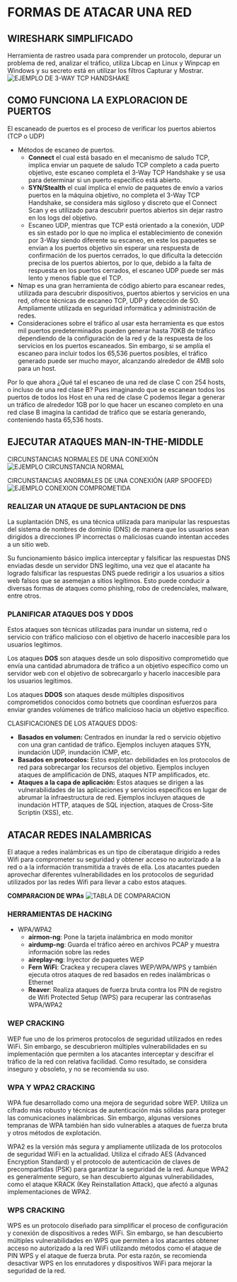 # FORMAS DE ATACAR UNA RED

## WIRESHARK SIMPLIFICADO

Herramienta de rastreo usada para comprender un protocolo, depurar un problema de red, analizar el tráfico, utiliza Libcap en Linux y Winpcap en Windows y su secreto está en utilizar los filtros Capturar y Mostrar.
![EJEMPLO DE 3-WAY TCP HANDSHAKE](../assets/image38.png)


## COMO FUNCIONA LA EXPLORACION DE PUERTOS

El escaneado de puertos es el proceso de verificar los puertos abiertos (TCP o UDP)

- Métodos de escaneo de puertos.
    - **Connect** el cual está basado en el mecanismo de saludo TCP, implica enviar un paquete de saludo TCP completo a cada puerto objetivo, este escaneo completa el 3-Way TCP Handshake y se usa para determinar si un puerto especifico está abierto.
    - **SYN/Stealth** el cual implica el envío de paquetes de envío a varios puertos en la máquina objetivo, no completa el 3-Way TCP Handshake, se considera más sigiloso y discreto que el Connect Scan y es utilizado para descubrir puertos abiertos sin dejar rastro en los logs del objetivo.
    - Escaneo UDP, mientras que TCP está orientado a la conexión, UDP es sin estado por lo que no implica el establecimiento de conexión por 3-Way siendo diferente su escaneo, en este los paquetes se envían a los puertos objetivo sin esperar una respuesta de confirmación de los puertos cerrados, lo que dificulta la detección precisa de los puertos abiertos, por lo que, debido a la falta de respuesta en los puertos cerrados, el escaneo UDP puede ser más lento y menos fiable que el TCP.
- Nmap es una gran herramienta de código abierto para escanear redes, utilizada para descubrir dispositivos, puertos abiertos y servicios en una red, ofrece técnicas de escaneo TCP, UDP y detección de SO. Ampliamente utilizada en seguridad informática y administración de redes.
- Consideraciones sobre el tráfico al usar esta herramienta es que estos mil puertos predeterminados pueden generar hasta 70KB de tráfico dependiendo de la configuración de la red y de la respuesta de los servicios en los puertos escaneados. Sin embargo, si se amplía el escaneo para incluir todos los 65,536 puertos posibles, el tráfico generado puede ser mucho mayor, alcanzando alrededor de 4MB solo para un host.

Por lo que ahora ¿Qué tal el escaneo de una red de clase C con 254 hosts, o incluso de una red clase B? Pues imaginando que se escanean todos los puertos de todos los Host en una red de clase C podemos llegar a generar un tráfico de alrededor 1GB por lo que hacer un escaneo completo en una red clase B imagina la cantidad de tráfico que se estaría generando, conteniendo hasta 65,536 hosts.

## EJECUTAR ATAQUES MAN-IN-THE-MIDDLE

CIRCUNSTANCIAS NORMALES DE UNA CONEXIÓN
![EJEMPLO CIRCUNSTANCIA NORMAL](../assets/image42.png)

CIRCUNSTANCIAS ANORMALES DE UNA CONEXIÓN (ARP SPOOFED)
![EJEMPLO CONEXION COMPROMETIDA](../assets/image43.png)

### **REALIZAR UN ATAQUE DE SUPLANTACION DE DNS**

La suplantación DNS, es una técnica utilizada para manipular las respuestas del sistema de nombres de dominio (DNS) de manera que los usuarios sean dirigidos a direcciones IP incorrectas o maliciosas cuando intentan accedes a un sitio web.

Su funcionamiento básico implica interceptar y falsificar las respuestas DNS enviadas desde un servidor DNS legítimo, una vez que el atacante ha logrado falsificar las respuestas DNS puede redirigir a los usuarios a sitios web falsos que se asemejan a sitios legítimos. Esto puede conducir a diversas formas de ataques como phishing, robo de credenciales, malware, entre otros.

### **PLANIFICAR ATAQUES DOS Y DDOS**

Estos ataques son técnicas utilizadas para inundar un sistema, red o servicio con tráfico malicioso con el objetivo de hacerlo inaccesible para los usuarios legítimos.

Los ataques **DOS** son ataques desde un solo dispositivo comprometido que envía una cantidad abrumadora de tráfico a un objetivo específico como un servidor web con el objetivo de sobrecargarlo y hacerlo inaccesible para los usuarios legítimos.

Los ataques **DDOS** son ataques desde múltiples dispositivos comprometidos conocidos como botnets que coordinan esfuerzos para enviar grandes volúmenes de tráfico malicioso hacia un objetivo específico.

CLASIFICACIONES DE LOS ATAQUES DDOS:

- **Basados en volumen:** Centrados en inundar la red o servicio objetivo con una gran cantidad de tráfico. Ejemplos incluyen ataques SYN, inundación UDP, inundación ICMP, etc.
- **Basados en protocolos:** Estos explotan debilidades en los protocolos de red para sobrecargar los recursos del objetivo. Ejemplos incluyen ataques de amplificación de DNS, ataques NTP amplificados, etc.
- **Ataques a la capa de aplicación:** Estos ataques se dirigen a las vulnerabilidades de las aplicaciones y servicios específicos en lugar de abrumar la infraestructura de red. Ejemplos incluyen ataques de inundación HTTP, ataques de SQL injection, ataques de Cross-Site Scriptin (XSS), etc.

## ATACAR REDES INALAMBRICAS

El ataque a redes inalámbricas es un tipo de ciberataque dirigido a redes Wifi para comprometer su seguridad y obtener acceso no autorizado a la red o a la información transmitida a través de ella. Los atacantes pueden aprovechar diferentes vulnerabilidades en los protocolos de seguridad utilizados por las redes Wifi para llevar a cabo estos ataques.

**COMPARACION DE WPAs**
![TABLA DE COMPARACION](../assets/image54.png)

### HERRAMIENTAS DE HACKING

- WPA/WPA2
  - **airmon-ng**: Pone la tarjeta inalámbrica en modo monitor
  - **airdump-ng**: Guarda el tráfico aéreo en archivos PCAP y muestra información sobre las redes
  - **aireplay-ng**: Inyector de paquetes WEP
  - **Fern WiFi**: Crackea y recupera claves WEP/WPA/WPS y también ejecuta otros ataques de red basados en redes inalámbricas o Ethernet
  - **Reaver**: Realiza ataques de fuerza bruta contra los PIN de registro de Wifi Protected Setup (WPS) para recuperar las contraseñas WPA/WPA2

### WEP CRACKING

WEP fue uno de los primeros protocolos de seguridad utilizados en redes WiFi. Sin embargo, se descubrieron múltiples vulnerabilidades en su implementación que permiten a los atacantes interceptar y descifrar el tráfico de la red con relativa facilidad. Como resultado, se considera inseguro y obsoleto, y no se recomienda su uso.


### WPA Y WPA2 CRACKING

WPA fue desarrollado como una mejora de seguridad sobre WEP. Utiliza un cifrado más robusto y técnicas de autenticación más sólidas para proteger las comunicaciones inalámbricas. Sin embargo, algunas versiones tempranas de WPA también han sido vulnerables a ataques de fuerza bruta y otros métodos de explotación.

WPA2 es la versión más segura y ampliamente utilizada de los protocolos de seguridad WiFi en la actualidad. Utiliza el cifrado AES (Advanced Encryption Standard) y el protocolo de autenticación de claves de precompartidas (PSK) para garantizar la seguridad de la red. Aunque WPA2 es generalmente seguro, se han descubierto algunas vulnerabilidades, como el ataque KRACK (Key Reinstallation Attack), que afectó a algunas implementaciones de WPA2.


### WPS CRACKING

WPS es un protocolo diseñado para simplificar el proceso de configuración y conexión de dispositivos a redes WiFi. Sin embargo, se han descubierto múltiples vulnerabilidades en WPS que permiten a los atacantes obtener acceso no autorizado a la red WiFi utilizando métodos como el ataque de PIN WPS y el ataque de fuerza bruta. Por esta razón, se recomienda desactivar WPS en los enrutadores y dispositivos WiFi para mejorar la seguridad de la red.
